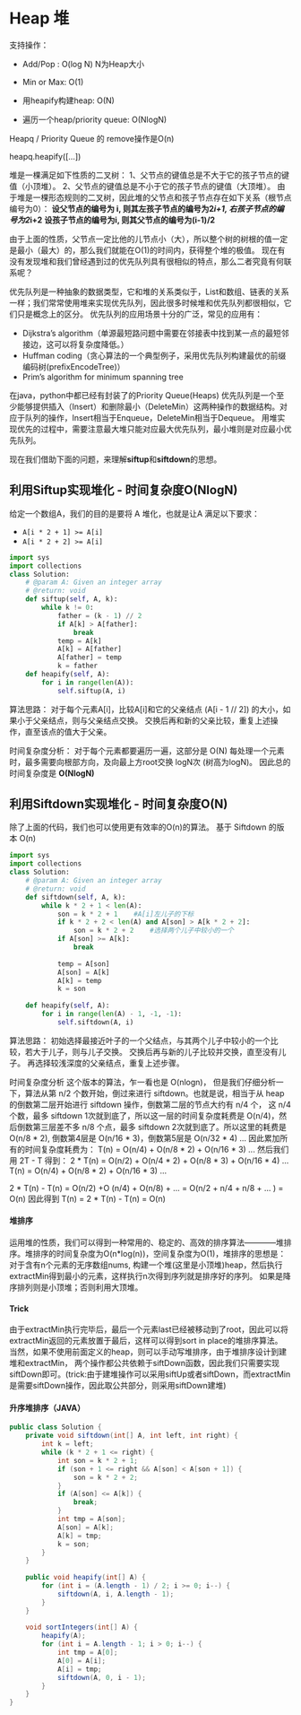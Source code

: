 # Heap 堆

支持操作：

* Add/Pop : O(log N)  N为Heap大小

* Min or Max: O(1)

* 用heapify构建heap: O(N)

* 遍历一个heap/priority queue: O(NlogN)

  

Heapq / Priority Queue 的 remove操作是O(n)

heapq.heapify([...])



堆是一棵满足如下性质的二叉树：
1、父节点的键值总是不大于它的孩子节点的键值（小顶堆）。
2、父节点的键值总是不小于它的孩子节点的键值（大顶堆）。
由于堆是一棵形态规则的二叉树，因此堆的父节点和孩子节点存在如下关系（根节点编号为0）：
**设父节点的编号为 i, 则其左孩子节点的编号为2*i+1, 右孩子节点的编号为2*i+2**
**设孩子节点的编号为i, 则其父节点的编号为(i-1)/2**

由于上面的性质，父节点一定比他的儿节点小（大），所以整个树的树根的值一定是最小（最大）的，那么我们就能在O(1)的时间内，获得整个堆的极值。
现在有没有发现堆和我们曾经遇到过的优先队列具有很相似的特点，那么二者究竟有何联系呢？

优先队列是一种抽象的数据类型，它和堆的关系类似于，List和数组、链表的关系一样；我们常常使用堆来实现优先队列，因此很多时候堆和优先队列都很相似，它们只是概念上的区分。
优先队列的应用场景十分的广泛，常见的应用有：

- Dijkstra’s algorithm（单源最短路问题中需要在邻接表中找到某一点的最短邻接边，这可以将复杂度降低。）
- Huffman coding（贪心算法的一个典型例子，采用优先队列构建最优的前缀编码树(prefixEncodeTree)）
- Prim’s algorithm for minimum spanning tree

在java，python中都已经有封装了的Priority Queue(Heaps)
优先队列是一个至少能够提供插入（Insert）和删除最小（DeleteMin）这两种操作的数据结构。对应于队列的操作，Insert相当于Enqueue，DeleteMin相当于Dequeue。
用堆实现优先的过程中，需要注意最大堆只能对应最大优先队列，最小堆则是对应最小优先队列。

现在我们借助下面的问题，来理解**siftup**和**siftdown**的思想。



## 利用Siftup实现堆化 - 时间复杂度O(NlogN)

给定一个数组A，我们的目的是要将 A 堆化，也就是让A 满足以下要求：

- `A[i * 2 + 1] >= A[i]`
- `A[i * 2 + 2] >= A[i]`

```python
import sys
import collections
class Solution:
    # @param A: Given an integer array
    # @return: void
    def siftup(self, A, k):
        while k != 0:
            father = (k - 1) // 2
            if A[k] > A[father]:
                break
            temp = A[k]
            A[k] = A[father]
            A[father] = temp
            k = father
    def heapify(self, A):
        for i in range(len(A)):
            self.siftup(A, i)
```

算法思路：
对于每个元素A[i]，比较A[i]和它的父亲结点 (A[i - 1 // 2]) 的大小，如果小于父亲结点，则与父亲结点交换。
交换后再和新的父亲比较，重复上述操作，直至该点的值大于父亲。

时间复杂度分析：
对于每个元素都要遍历一遍，这部分是 O(N)
每处理一个元素时，最多需要向根部方向，及向最上方root交换 logN次 (树高为logN)。
因此总的时间复杂度是 **O(NlogN)**



## 利用Siftdown实现堆化 - 时间复杂度O(N)

除了上面的代码，我们也可以使用更有效率的O(n)的算法。
基于 Siftdown 的版本 O(n)

```python
import sys
import collections
class Solution:
    # @param A: Given an integer array
    # @return: void
    def siftdown(self, A, k):
        while k * 2 + 1 < len(A):
            son = k * 2 + 1    #A[i]左儿子的下标
            if k * 2 + 2 < len(A) and A[son] > A[k * 2 + 2]:
                son = k * 2 + 2    #选择两个儿子中较小的一个
            if A[son] >= A[k]:
                break
                
            temp = A[son]
            A[son] = A[k]
            A[k] = temp
            k = son
    
    def heapify(self, A):
        for i in range(len(A) - 1, -1, -1):
            self.siftdown(A, i)
```

算法思路：
初始选择最接近叶子的一个父结点，与其两个儿子中较小的一个比较，若大于儿子，则与儿子交换。
交换后再与新的儿子比较并交换，直至没有儿子。
再选择较浅深度的父亲结点，重复上述步骤。

时间复杂度分析
这个版本的算法，乍一看也是 O(nlogn)， 但是我们仔细分析一下，算法从第 n/2 个数开始，倒过来进行 siftdown。也就是说，相当于从 heap 的倒数第二层开始进行 siftdown 操作，倒数第二层的节点大约有 n/4 个， 这 n/4 个数，最多 siftdown 1次就到底了，所以这一层的时间复杂度耗费是 O(n/4)，然后倒数第三层差不多 n/8 个点，最多 siftdown 2次就到底了。所以这里的耗费是 O(n/8 * 2), 倒数第4层是 O(n/16 * 3)，倒数第5层是 O(n/32 * 4) ... 因此累加所有的时间复杂度耗费为：
T(n) = O(n/4) + O(n/8 * 2) + O(n/16 * 3) ...
然后我们用 2T - T 得到：
2 * T(n) = O(n/2) + O(n/4 * 2) + O(n/8 * 3) + O(n/16 * 4) ...
T(n) = O(n/4) + O(n/8 * 2) + O(n/16 * 3) ...

2 * T(n) - T(n) = O(n/2) +O (n/4) + O(n/8) + ...
= O(n/2 + n/4 + n/8 + ... )
= O(n)
因此得到 T(n) = 2 * T(n) - T(n) = O(n)



#### 堆排序

运用堆的性质，我们可以得到一种常用的、稳定的、高效的排序算法————堆排序。堆排序的时间复杂度为O(n*log(n))，空间复杂度为O(1)，堆排序的思想是：对于含有n个元素的无序数组nums, 构建一个堆(这里是小顶堆)heap，然后执行extractMin得到最小的元素，这样执行n次得到序列就是排序好的序列。
如果是降序排列则是小顶堆；否则利用大顶堆。

#### Trick

由于extractMin执行完毕后，最后一个元素last已经被移动到了root，因此可以将extractMin返回的元素放置于最后，这样可以得到sort in place的堆排序算法。
当然，如果不使用前面定义的heap，则可以手动写堆排序，由于堆排序设计到建堆和extractMin， 两个操作都公共依赖于siftDown函数，因此我们只需要实现siftDown即可。(trick:由于建堆操作可以采用siftUp或者siftDown，而extractMin是需要siftDown操作，因此取公共部分，则采用siftDown建堆)

#### 升序堆排序（JAVA）

```java
public class Solution {
    private void siftdown(int[] A, int left, int right) {
        int k = left;
        while (k * 2 + 1 <= right) {
            int son = k * 2 + 1;
            if (son + 1 <= right && A[son] < A[son + 1]) {
                son = k * 2 + 2;
            }
            if (A[son] <= A[k]) {
                break;
            }
            int tmp = A[son];
            A[son] = A[k];
            A[k] = tmp;
            k = son;
        }
    }
    
    public void heapify(int[] A) {
        for (int i = (A.length - 1) / 2; i >= 0; i--) {
            siftdown(A, i, A.length - 1);
        }
    }
    
    void sortIntegers(int[] A) {
        heapify(A);
        for (int i = A.length - 1; i > 0; i--) {
            int tmp = A[0];
            A[0] = A[i];
            A[i] = tmp;
            siftdown(A, 0, i - 1);
        }
    }
}
```